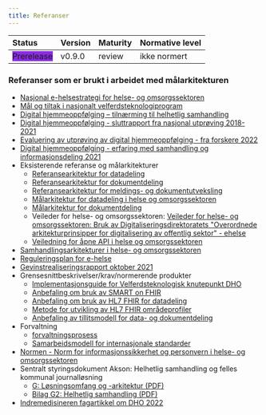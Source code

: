 ```yaml
---
title: Referanser
---
```


| Status | Version | Maturity | Normative level |
|:-------------|:------------------|:------|:-------|
| <span style="background-color:BlueViolet">Prerelease</span> | v0.9.0 | review  | ikke normert |

### Referanser som er brukt i arbeidet med målarkitekturen  

* [Nasjonal e-helsestrategi for helse- og omsorgssektoren](https://www.ehelse.no/strategi/nasjonal-e-helsestrategi-for-helse-og-omsorgssektoren)
* [Mål og tiltak i nasjonalt velferdsteknologiprogram](https://www.helsedirektoratet.no/tema/velferdsteknologi/velferdsteknologi)
* [Digital hjemmeoppfølging – tilnærming til helhetlig samhandling](https://www.ehelse.no/publikasjoner/rapport-digital-hjemmeoppfolging)
* [Digital hjemmeoppfølging - sluttrapport fra nasjonal utprøving 2018-2021](https://www.helsedirektoratet.no/rapporter/digital-hjemmeoppfolging-sluttrapport-fra-nasjonal-utproving-2018-2021)
* [Evaluering av utprøving av digital hjemmeoppfølging - fra forskere 2022](https://www.helsedirektoratet.no/rapporter/digital-hjemmeoppfolging-sluttrapport-fra-nasjonal-utproving-2018-2021/vedlegg-og-lenker/Evaluering%20av%20utpr%C3%B8ving%20av%20digital%20hjemmeoppf%C3%B8lging%20-%20UiO%20et%20al.pdf/_/attachment/inline/ff982d70-da1b-47b4-9c62-8cf9e0a67f1d:e0a162a93d09e83a5a4a5236ed8803b36551f5b0/Evaluering%20av%20utpr%C3%B8ving%20av%20digital%20hjemmeoppf%C3%B8lging%20-%20Uio%20et%20al.pdf)
* [Digital hjemmeoppfølging - erfaring med samhandling og informasjonsdeling 2021](https://www.helsedirektoratet.no/tema/teknologi-i-v%C3%A5r-felles-helsetjeneste/digital-hjemmeoppfolging/Digital%20hjemmeoppf%C3%B8lging%20%20erfaring%20med%20samhandling%20og%20informasjonsdeling.%20Notat%202021.pdf/_/attachment/inline/3976eaa1-6879-4146-af89-e25cc8021390:99e208e7d1b189b13265579455085be21a18c17b/Digital%20hjemmeoppf%C3%B8lging%20%20erfaring%20med%20samhandling%20og%20informasjonsdeling.%20Notat%202021.pdf)
* Eksisterende referanse og målarkitekturer
  * [Referansearkitektur for datadeling](https://www.ehelse.no/standardisering/standarder/referansearkitektur-for-datadeling)
  * [Referansearkitektur for dokumentdeling](https://www.ehelse.no/standardisering/standarder/referansearkitektur-for-dokumentdeling)
  * [Referansearkitektur for meldings- og dokumentutveksling](https://www.ehelse.no/standardisering/standarder/referansearkitektur-for-meldings-og-dokumentutveksling)
  * [Målarkitektur for datadeling i helse og omsorgssektoren](https://www.ehelse.no/standardisering/standarder/malarkitektur-for-datadeling-i-helse-og-omsorgssektoren)
  * [Målarkitektur for dokumentdeling](https://www.ehelse.no/standardisering/standarder/malarkitektur-for-dokumentdeling)
  * Veileder for helse- og omsorgssektoren: [Veileder for helse- og omsorgssektoren: Bruk av Digitaliseringsdirektoratets "Overordnede arkitekturprinsipper for digitalisering av offentlig sektor" - ehelse](https://www.ehelse.no/standardisering/standarder/veileder-for-helse-og-omsorgssektoren-bruk-av-digitaliseringsdirektoratets-overordnede-arkitekturprinsipper-for-digitalisering-av-offentlig-sektor)
  * [Veiledning for åpne API i helse og omsorgssektoren](https://www.ehelse.no/standardisering/standarder/veiledning-for-%C3%A5pne-api-i-helse-og-omsorgssektoren)
* [Samhandlingsarkitekturer i helse- og omsorgssektoren](https://www.ehelse.no/standardisering/standarder/samhandlingsarkitekturer-i-helse-og-omsorgssektoren)
* [Reguleringsplan for e-helse](https://www.ehelse.no/reguleringsplan)
* [Gevinstrealiseringsrapport oktober 2021](https://www.helsedirektoratet.no/rapporter/gevinstrealiseringsrapporter-nasjonalt-velferdsteknologiprogram/Gevinstrealiseringsrapport)
* Grensesnittbeskrivelser/krav/normerende produkter
  * [Implementasjonsguide for Velferdsteknologisk knutepunkt DHO](https://simplifier.net/guide/velferdsteknologiskknutepunktdhor4?version=current)
  * [Anbefaling om bruk av SMART on FHIR](https://www.ehelse.no/standardisering/standarder/anbefaling-om-bruk-av-smart-on-fhir)
  * [Anbefaling om bruk av HL7 FHIR for datadeling](https://www.ehelse.no/standardisering/standarder/anbefaling-om-bruk-av-hl7-fhir-for-datadeling)
  * [Metode for utvikling av HL7 FHIR områdeprofiler](https://www.ehelse.no/standardisering/standarder/metode-for-utvikling-av-hl7-fhir-omradeprofiler)
  * [Anbefaling av tillitsmodell for data- og dokumentdeling](https://www.ehelse.no/standardisering/standarder/anbefaling-av-tillitsmodell-for-data-og-dokumentdeling)
* Forvaltning
  * [forvaltningsprosess](https://www.ehelse.no/standardisering/standarder/forvaltningsmodell-for-normerende-produkter-fra-direktoratet-for-e-helse)
  * [Samarbeidsmodell for internasjonale standarder](https://www.ehelse.no/publikasjoner/samarbeidsmodell-for-internasjonale-standarder)
* [Normen - Norm for informasjonssikkerhet og personvern i helse- og omsorgssektoren](https://www.ehelse.no/normen/normen-for-informasjonssikkerhet-og-personvern-i-helse-og-omsorgssektoren#1.%20Om%20Normen)
* Sentralt styringsdokument Akson: Helhetlig samhandling og felles kommunal journalløsning
  * [G: Løsningsomfang og -arkitektur (PDF)](https://www.ehelse.no/publikasjoner/sentralt-styringsdokument-akson-helhetlig-samhandling-og-felles-kommunal-journallosning/Vedlegg%20G%20L%C3%B8sningsomfang%20og%20arkitektur.pdf)
  * [Bilag G2: Helhetlig samhandling (PDF)](https://www.ehelse.no/publikasjoner/sentralt-styringsdokument-akson-helhetlig-samhandling-og-felles-kommunal-journallosning/Bilag%20G2%20Helhetlig%20samhandling.pdf)
* [Indremedisineren fagartikkel om DHO 2022](https://indremedisineren.no/indremedisineren/pdf/2022-03-indremedisineren.pdf)

